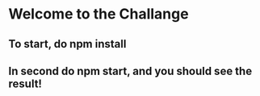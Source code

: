 # Welcome to the Challange

## To start, do npm install 

## In second do npm start, and you should see the result!